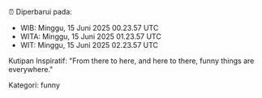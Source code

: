 ⏰ Diperbarui pada:
- WIB: Minggu, 15 Juni 2025 00.23.57 UTC
- WITA: Minggu, 15 Juni 2025 01.23.57 UTC
- WIT: Minggu, 15 Juni 2025 02.23.57 UTC

Kutipan Inspiratif:
"From there to here, and here to there, funny things are everywhere."


Kategori: funny

